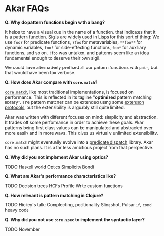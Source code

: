 # Akar FAQs

**Q. Why do pattern functions begin with a bang?**

It helps to have a visual cue in the name of a function, that indicates that it is a pattern function. [Sigils](https://en.wikipedia.org/wiki/Sigil_(computer_programming)) are widely used in Lisps for this sort of thing: We use `foo?` for predicate functions, `?foo` for metavariables, `**foo**` for dynamic variables, `foo!` for side-effecting functions, `foo*` for auxiliary functions, and so on. `!foo` was untaken, and patterns seem like an idea fundamental enough to deserve their own sigil.

We could have alternatively prefixed all our pattern functions with `pat-`, but that would have been too verbose.

**Q. How does Akar compare with `core.match`?**

[`core.match`](https://github.com/clojure/core.match), like most traditional implementations, is focused on performance. This is reflected in its tagline "**optimized** pattern matching library". The pattern matcher can be extended using some [extension protocols](https://github.com/clojure/core.match/wiki/Extending-match-for-new-Patterns), but the extensibility is arguably still quite limited.

 Akar was written with different focuses on mind: simplicity and abstraction. It trades off some performance in order to achieve these goals. Akar patterns being first class values can be manipulated and abstracted over more easily and in more ways. This gives us virtually unlimited extensibility.

`core.match` might eventually evolve into a [predicate dispatch](https://github.com/clojure/core.match/wiki/Crazy-Ideas) library. Akar has no such plans. It is a far less ambitious project from that perspective.


**Q. Why did you not implement Akar using optics?**

TODO
Haskell world
Optics
Simplicity
Bondi

**Q. What are Akar's performance characteristics like?**

TODO
Decision trees
HOFs
Profile
Write custom functions

**Q. How relevant is pattern matching in Clojure?**

TODO
Hickey's talk: Complecting, positionality
Slingshot, Pulsar
`if`, `cond` heavy code

**Q. Why did you not use `core.spec` to implement the syntactic layer?**

TODO
November
